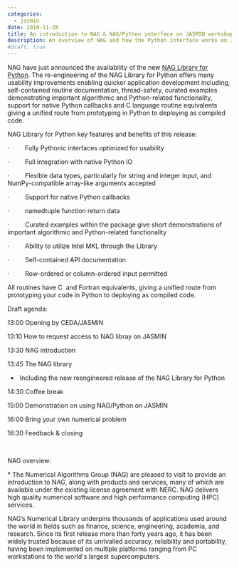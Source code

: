 ```yaml
---
categories:
  - jasmin
date: 2018-11-28
title: An introduction to NAG & NAG/Python interface on JASMIN workshop
description: An overview of NAG and how the Python interface works on JASMIN
#draft: true
---
```

<p><span>NAG have just announced the availability of the new<span>&nbsp;</span></span><a href="https://support.nag.com/numeric/py/nagdoc_latest/index.html" target="_blank"><span>NAG Library for Python</span></a><span>. The re-engineering of the NAG Library for Python offers many usability improvements enabling quicker application development including, self-contained routine documentation, thread-safety, curated examples demonstrating important algorithmic and Python-related functionality, support for native Python callbacks and C language routine equivalents giving a unified route from prototyping in Python to deploying as compiled code.  </span></p>
<p><span>NAG Library for Python key features and benefits of this release:</span></p>
<p><span>&middot; &nbsp;&nbsp;&nbsp;&nbsp;&nbsp;&nbsp;&nbsp;&nbsp;Fully Pythonic interfaces optimized for usability</span></p>
<p><span>&middot; &nbsp;&nbsp;&nbsp;&nbsp;&nbsp;&nbsp;&nbsp;&nbsp;Full integration with native Python IO</span></p>
<p><span>&middot; &nbsp;&nbsp;&nbsp;&nbsp;&nbsp;&nbsp;&nbsp;&nbsp;Flexible data types, particularly for string and integer input, and NumPy-compatible array-like arguments accepted</span></p>
<p><span>&middot; &nbsp;&nbsp;&nbsp;&nbsp;&nbsp;&nbsp;&nbsp;&nbsp;Support for native Python callbacks</span></p>
<p><span>&middot; &nbsp;&nbsp;&nbsp;&nbsp;&nbsp;&nbsp;&nbsp;&nbsp;namedtuple function return data</span></p>
<p><span>&middot; &nbsp;&nbsp;&nbsp;&nbsp;&nbsp;&nbsp;&nbsp;&nbsp;Curated examples within the package give short demonstrations of important algorithmic and Python-related functionality</span></p>
<p><span>&middot; &nbsp;&nbsp;&nbsp;&nbsp;&nbsp;&nbsp;&nbsp;&nbsp;Ability to utilize Intel MKL through the Library</span></p>
<p><span>&middot; &nbsp;&nbsp;&nbsp;&nbsp;&nbsp;&nbsp;&nbsp;&nbsp;Self-contained API documentation &nbsp;</span></p>
<p><span>&middot; &nbsp;&nbsp;&nbsp;&nbsp;&nbsp;&nbsp;&nbsp;&nbsp;Row-ordered or column-ordered input permitted</span></p>
<p><span>All routines have C &nbsp;and Fortran equivalents, giving a unified route from prototyping your code in Python to deploying as compiled code.</span></p>
<p></p>
<p><span>Draft agenda:</span></p>
<p><span>13:00 Opening by CEDA/JASMIN</span></p>
<p><span>13:10 How to request access to NAG libray on JASMIN&nbsp;</span></p>
<p><span>13:30 NAG introduction</span></p>
<p><span>13:45 The NAG library</span></p>
<ul>
<li>
<p><span>&nbsp;</span><span>Including the new reengineered release of the NAG Library for Python</span></p>
</li>
</ul>
<p><span>14:30 Coffee break</span></p>
<p><span>15:00 Demonstration on using NAG/Python on JASMIN</span></p>
<p><span>16:00 Bring your own numerical problem</span></p>
<p><span>16:30 Feedback &amp; closing</span></p>
<p><span>&nbsp;</span></p>
<p>NAG overview:</p>
<p><span>* The Numerical Algorithms Group (NAG) are pleased to visit to provide an introduction to NAG, along with products and services, many of which are available under the existing license agreement with NERC. NAG delivers high quality numerical software and high performance computing (HPC) services.</span></p>
<p>NAG&rsquo;s Numerical Library underpins thousands of applications used around the world in fields such as finance, science, engineering, academia, and research. Since its first release more than forty years ago, it has been widely trusted because of its unrivalled accuracy, reliability and portability, having been implemented on multiple platforms ranging from PC workstations to the world's largest supercomputers.</p>
